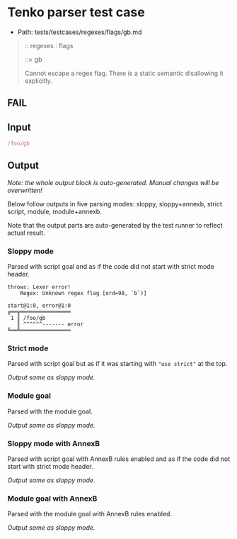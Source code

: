 # Tenko parser test case

- Path: tests/testcases/regexes/flags/gb.md

> :: regexes : flags
>
> ::> gb
>
> Cannot escape a regex flag. There is a static semantic disallowing it explicitly.

## FAIL

## Input

`````js
/foo/gb
`````

## Output

_Note: the whole output block is auto-generated. Manual changes will be overwritten!_

Below follow outputs in five parsing modes: sloppy, sloppy+annexb, strict script, module, module+annexb.

Note that the output parts are auto-generated by the test runner to reflect actual result.

### Sloppy mode

Parsed with script goal and as if the code did not start with strict mode header.

`````
throws: Lexer error!
    Regex: Unknown regex flag [ord=98, `b`)]

start@1:0, error@1:0
╔══╦════════════════
 1 ║ /foo/gb
   ║ ^^^^^^------- error
╚══╩════════════════

`````

### Strict mode

Parsed with script goal but as if it was starting with `"use strict"` at the top.

_Output same as sloppy mode._

### Module goal

Parsed with the module goal.

_Output same as sloppy mode._

### Sloppy mode with AnnexB

Parsed with script goal with AnnexB rules enabled and as if the code did not start with strict mode header.

_Output same as sloppy mode._

### Module goal with AnnexB

Parsed with the module goal with AnnexB rules enabled.

_Output same as sloppy mode._

